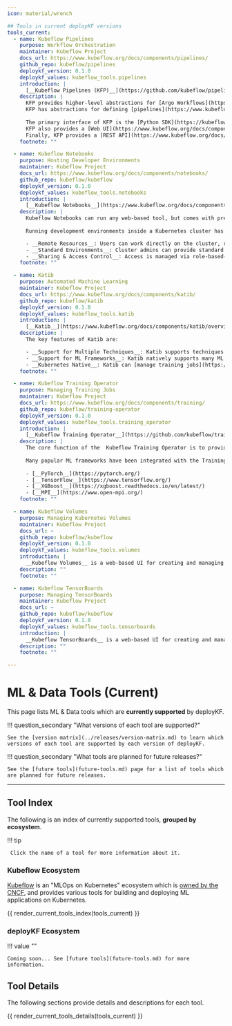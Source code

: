 ```yaml
---
icon: material/wrench

## Tools in current deployKF versions
tools_current:
  - name: Kubeflow Pipelines
    purpose: Workflow Orchestration
    maintainer: Kubeflow Project
    docs_url: https://www.kubeflow.org/docs/components/pipelines/
    github_repo: kubeflow/pipelines
    deploykf_version: 0.1.0
    deploykf_values: kubeflow_tools.pipelines
    introduction: |
      [__Kubeflow Pipelines (KFP)__](https://github.com/kubeflow/pipelines) is a platform for building and running machine learning workflows on Kubernetes.
    description: |
      KFP provides higher-level abstractions for [Argo Workflows](https://argoproj.github.io/argo-workflows/) to reduce repetition when defining machine learning tasks. 
      KFP has abstractions for defining [pipelines](https://www.kubeflow.org/docs/components/pipelines/v2/pipelines/) and [reusable components](https://www.kubeflow.org/docs/components/pipelines/v2/components/) which it can compile and execute as Argo [`Workflows`](https://argoproj.github.io/argo-workflows/workflow-concepts/#the-workflow).
      
      The primary interface of KFP is the [Python SDK](https://kubeflow-pipelines.readthedocs.io/en/latest/), which allows you to define pipelines and reusable components with Python.
      KFP also provides a [Web UI](https://www.kubeflow.org/docs/components/pipelines/v1/overview/interfaces/) for managing and tracking experiments, pipeline definitions, and pipeline runs.
      Finally, KFP provides a [REST API](https://www.kubeflow.org/docs/components/pipelines/v2/reference/api/kubeflow-pipeline-api-spec/) that allows programmatic access to the platform.
    footnote: ""

  - name: Kubeflow Notebooks
    purpose: Hosting Developer Environments
    maintainer: Kubeflow Project
    docs_url: https://www.kubeflow.org/docs/components/notebooks/
    github_repo: kubeflow/kubeflow
    deploykf_version: 0.1.0
    deploykf_values: kubeflow_tools.notebooks
    introduction: |
      [__Kubeflow Notebooks__](https://www.kubeflow.org/docs/components/notebooks/overview/) lets you run web-based development environments inside a Kubernetes cluster.
    description: |
      Kubeflow Notebooks can run any web-based tool, but comes with pre-built images for [JupyterLab](https://github.com/jupyterlab/jupyterlab), [RStudio](https://github.com/rstudio/rstudio), and [Visual Studio Code](https://github.com/coder/code-server).
      
      Running development environments inside a Kubernetes cluster has several advantages:

      - __Remote Resources__: Users can work directly on the cluster, rather than locally on their workstations.
      - __Standard Environments__: Cluster admins can provide standard environment images for their organization, with required and approved packages pre-installed.
      - __Sharing & Access Control__: Access is managed via role-based-access-control (RBAC), enabling easier notebook sharing and collaboration across the organization.
    footnote: ""

  - name: Katib
    purpose: Automated Machine Learning
    maintainer: Kubeflow Project
    docs_url: https://www.kubeflow.org/docs/components/katib/
    github_repo: kubeflow/katib
    deploykf_version: 0.1.0
    deploykf_values: kubeflow_tools.katib
    introduction: |
      [__Katib__](https://www.kubeflow.org/docs/components/katib/overview/) is an [Automated Machine Learning (AutoML)](https://en.wikipedia.org/wiki/Automated_machine_learning) platform for Kubernetes.
    description: |
      The key features of Katib are:

      - __Support for Multiple Techniques__: Katib supports techniques like [Hyperparameter Tuning](https://en.wikipedia.org/wiki/Hyperparameter_optimization), [Early Stopping](https://en.wikipedia.org/wiki/Early_stopping), and [Neural Architecture Search](https://en.wikipedia.org/wiki/Neural_architecture_search).
      - __Support for ML Frameworks__: Katib natively supports many ML frameworks like [TensorFlow](https://www.tensorflow.org/), [PyTorch](https://pytorch.org/), [XGBoost](https://xgboost.readthedocs.io/en/latest/), and more.
      - __Kubernetes Native__: Katib can [manage training jobs](https://www.kubeflow.org/docs/components/katib/trial-template/) on any Kubernetes Resource, and has out-of-the-box support for [Kubeflow Training Operator](https://github.com/kubeflow/training-operator), [Argo Workflows](https://github.com/argoproj/argo-workflows), [Tekton Pipelines](https://github.com/tektoncd/pipeline), and more.
    footnote: ""

  - name: Kubeflow Training Operator
    purpose: Managing Training Jobs
    maintainer: Kubeflow Project
    docs_url: https://www.kubeflow.org/docs/components/training/
    github_repo: kubeflow/training-operator
    deploykf_version: 0.1.0
    deploykf_values: kubeflow_tools.training_operator
    introduction: |
      [__Kubeflow Training Operator__](https://github.com/kubeflow/training-operator) helps you run machine learning training jobs on Kubernetes.
    description: |
      The core function of the  Kubeflow Training Operator is to provide _Kubernetes Custom Resources_ (CRDs) that define and monitor training jobs on Kubernetes.
      
      Many popular ML frameworks have been integrated with the Training Operator, including:
      
      - [__PyTorch__](https://pytorch.org/)
      - [__TensorFlow__](https://www.tensorflow.org/)
      - [__XGBoost__](https://xgboost.readthedocs.io/en/latest/)
      - [__MPI__](https://www.open-mpi.org/)
    footnote: ""

  - name: Kubeflow Volumes
    purpose: Managing Kubernetes Volumes
    maintainer: Kubeflow Project
    docs_url: ~
    github_repo: kubeflow/kubeflow
    deploykf_version: 0.1.0
    deploykf_values: kubeflow_tools.volumes
    introduction: |
      __Kubeflow Volumes__ is a web-based UI for creating and managing Kubernetes [Persistent Volumes](https://kubernetes.io/docs/concepts/storage/persistent-volumes/).
    description: ""
    footnote: ""

  - name: Kubeflow TensorBoards
    purpose: Managing TensorBoards
    maintainer: Kubeflow Project
    docs_url: ~
    github_repo: kubeflow/kubeflow
    deploykf_version: 0.1.0
    deploykf_values: kubeflow_tools.tensorboards
    introduction: |
      __Kubeflow TensorBoards__ is a web-based UI for creating and managing [TensorBoard](https://www.tensorflow.org/tensorboard) instances on Kubernetes.
    description: ""
    footnote: ""

---
```


# ML & Data Tools (Current)

This page lists ML & Data tools which are __currently supported__ by deployKF.

!!! question_secondary "What versions of each tool are supported?"
    
    See the [version matrix](../releases/version-matrix.md) to learn which versions of each tool are supported by each version of deployKF.

!!! question_secondary "What tools are planned for future releases?"

    See the [future tools](future-tools.md) page for a list of tools which are planned for future releases.

---

## Tool Index

The following is an index of currently supported tools, __grouped by ecosystem__.

!!! tip

     Click the name of a tool for more information about it.

### Kubeflow Ecosystem

[Kubeflow](https://en.wikipedia.org/wiki/Kubeflow) is an "MLOps on Kubernetes" ecosystem which is [owned by the CNCF](https://www.cncf.io/blog/2023/07/25/kubeflow-brings-mlops-to-the-cncf-incubator/), and provides various tools for building and deploying ML applications on Kubernetes.

{{ render_current_tools_index(tools_current) }}

### deployKF Ecosystem

!!! value ""
   
    Coming soon... See [future tools](future-tools.md) for more information.

## Tool Details

The following sections provide details and descriptions for each tool.

{{ render_current_tools_details(tools_current) }}